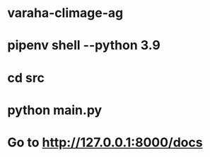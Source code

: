 # varaha-climage-ag

# pipenv shell --python 3.9
# cd src
# python main.py
# Go to http://127.0.0.1:8000/docs